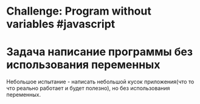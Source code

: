 # Challenge: Program without variables #javascript
# Задача написание программы без использования переменных
Небольшое испытание - написать небольшой кусок приложения(что то что реально работает и будет полезно),  но без использования переменных.